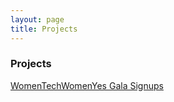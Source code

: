 ```yaml
---
layout: page
title: Projects
---
```



### Projects
[WomenTechWomenYes Gala Signups]('/WomenTechWomenYes')